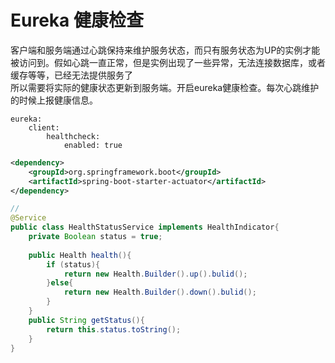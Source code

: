 # Eureka 健康检查

客户端和服务端通过心跳保持来维护服务状态，而只有服务状态为UP的实例才能被访问到。假如心跳一直正常，但是实例出现了一些异常，无法连接数据库，或者缓存等等，已经无法提供服务了
<br>
所以需要将实际的健康状态更新到服务端。开启eureka健康检查。每次心跳维护的时候上报健康信息。
```
eureka:
    client:
        healthcheck:
            enabled: true
```
```xml
<dependency>
    <groupId>org.springframework.boot</groupId>
    <artifactId>spring-boot-starter-actuator</artifactId>
</dependency>
```

```java
//
@Service
public class HealthStatusService implements HealthIndicator{
    private Boolean status = true;
    
    public Health health(){
        if (status){
            return new Health.Builder().up().bulid();
        }else{
            return new Health.Builder().down().bulid();
        }
    }
    public String getStatus(){
        return this.status.toString();
    }
}
```